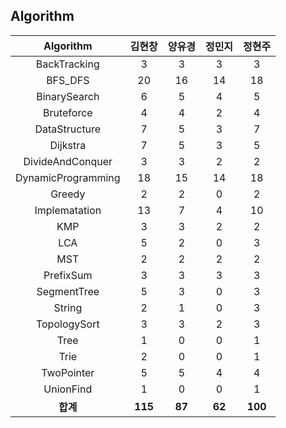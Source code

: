 ## Algorithm
|    Algorithm    | 김현창 | 양유경 | 정민지 | 정현주 |
| :-------------: | :----: | :----: | :----: | :----: |
|BackTracking|3|3|3|3|
|BFS_DFS|20|16|14|18|
|BinarySearch|6|5|4|5|
|Bruteforce|4|4|2|4|
|DataStructure|7|5|3|7|
|Dijkstra|7|5|3|5|
|DivideAndConquer|3|3|2|2|
|DynamicProgramming|18|15|14|18|
|Greedy|2|2|0|2|
|Implematation|13|7|4|10|
|KMP|3|3|2|2|
|LCA|5|2|0|3|
|MST|2|2|2|2|
|PrefixSum|3|3|3|3|
|SegmentTree|5|3|0|3|
|String|2|1|0|3|
|TopologySort|3|3|2|3|
|Tree|1|0|0|1|
|Trie|2|0|0|1|
|TwoPointer|5|5|4|4|
|UnionFind|1|0|0|1|
| **합계** | **115**|**87**|**62**|**100**|

